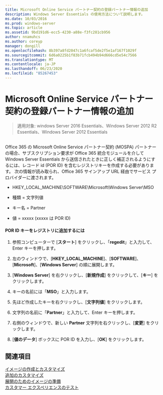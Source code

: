 ```yaml
---
title: Microsoft Online Service パートナー契約の登録パートナー情報の追加
description: Windows Server Essentials の使用方法について説明します。
ms.date: 10/03/2016
ms.prod: windows-server
ms.topic: article
ms.assetid: 9bd191d6-ecc5-4230-a88e-f3fc281cb956
author: nnamuhcs
ms.author: coreyp
manager: dongill
ms.openlocfilehash: 8b397a8fd2047c1a6fcaf5de2f5e1af167f1029f
ms.sourcegitcommit: 6d6a0225b1f83b71fcb494b94d666cd5e54c7566
ms.translationtype: MT
ms.contentlocale: ja-JP
ms.lasthandoff: 06/23/2020
ms.locfileid: "85267453"
---
```

# <a name="add-microsoft-online-service-partner-agreement-partner-of-record-information"></a>Microsoft Online Service パートナー契約の登録パートナー情報の追加

>適用対象: windows Server 2016 Essentials、Windows Server 2012 R2 Essentials、Windows Server 2012 Essentials

##  <a name="BKMK_3rdLevelDomanNames"></a>   
 Office 365 の Microsoft Online Service パートナー契約 (MOSPA) パートナーの場合、サブスクリプション要求が Office 365 統合モジュールを介して Windows Server Essentials から送信されたときに正しく補正されるようにするには、レコード id (POR ID) を含むレジストリキーを作成する必要があります。 次の情報が読み取られ、Office 365 サインアップ URL 経由でサービス プロバイダーに渡されます。  
  
-   HKEY_LOCAL_MACHINE\SOFTWARE\Microsoft\Windows Server\MSO  
  
-   種類 = 文字列値  
  
-   キー名 = Partner  
  
-   値 = xxxxx (xxxxx は POR ID)  
  
#### <a name="to-add-the-por-id-key-to-the-registry"></a>POR ID キーをレジストリに追加するには  
  
1.  参照コンピューターで [**スタート**] をクリックし、「**regedit**」と入力して、Enter キーを押します。  
  
2.  左のウィンドウで、[**HKEY_LOCAL_MACHINE**]、[**SOFTWARE**]、[**Microsoft**]、[**Windows Server**] の順に展開します。  
  
3.  [**Windows Server**] を右クリックし、[**新規作成**] をクリックして、[**キー**] をクリックします。  
  
4.  キーの名前には「**MSO**」と入力します。  
  
5.  先ほど作成したキーを右クリックし、[**文字列値**] をクリックします。  
  
6.  文字列の名前に「**Partner**」と入力して、Enter キーを押します。  
  
7.  右側のウィンドウで、新しい **Partner** 文字列を右クリックし、[**変更**] をクリックします。  
  
8.  [**値のデータ**] ボックスに POR ID を入力し、[**OK**] をクリックします。  
  
## <a name="see-also"></a>関連項目  

 [イメージの作成とカスタマイズ](Creating-and-Customizing-the-Image.md)   
 [追加のカスタマイズ](Additional-Customizations.md)   
 [展開のためのイメージの準備](Preparing-the-Image-for-Deployment.md)   
 [カスタマー エクスペリエンスのテスト](Testing-the-Customer-Experience.md)

